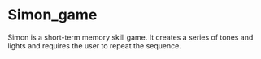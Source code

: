 # Simon_game
Simon is a short-term memory skill game. It creates a series of tones and lights and requires the user to repeat the sequence.
